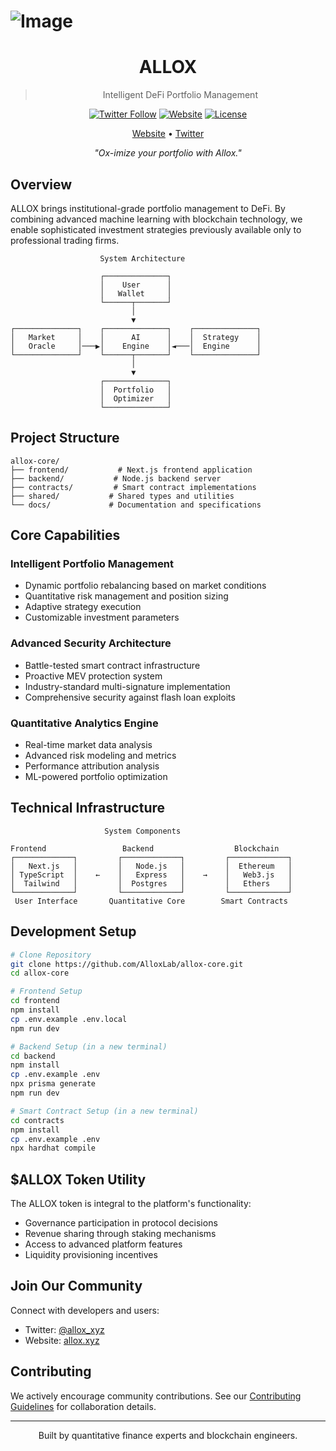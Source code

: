 # ![Image](https://github.com/user-attachments/assets/613b713c-f458-417a-8fe5-734869d6c43c)

<div align="center">

# ALLOX

> Intelligent DeFi Portfolio Management

[![Twitter Follow](https://img.shields.io/twitter/follow/allox_xyz?style=social)](https://x.com/allox_xyz)
[![Website](https://img.shields.io/badge/Website-allox.xyz-blue)](https://www.allox.xyz)
[![License](https://img.shields.io/badge/License-MIT-green.svg)](https://github.com/AlloxLab/allox-core/blob/main/LICENSE)

[Website](https://www.allox.xyz) • [Twitter](https://x.com/allox_xyz)

*"Ox-imize your portfolio with Allox."*

</div>

## Overview

ALLOX brings institutional-grade portfolio management to DeFi. By combining advanced machine learning with blockchain technology, we enable sophisticated investment strategies previously available only to professional trading firms.

```
                    System Architecture
                    
                    ┌──────────────┐
                    │    User      │
                    │   Wallet     │
                    └──────┬───────┘
                           │
                           ▼
┌──────────────┐    ┌──────────────┐    ┌──────────────┐
│   Market     │    │      AI      │    │  Strategy    │
│   Oracle     │───▶│    Engine    │◄───│  Engine      │
└──────────────┘    └──────┬───────┘    └──────────────┘
                           │
                           ▼
                    ┌──────────────┐
                    │  Portfolio   │
                    │  Optimizer   │
                    └──────────────┘
```

## Project Structure

```
allox-core/
├── frontend/           # Next.js frontend application
├── backend/           # Node.js backend server
├── contracts/         # Smart contract implementations
├── shared/           # Shared types and utilities
└── docs/             # Documentation and specifications
```

## Core Capabilities

### Intelligent Portfolio Management
- Dynamic portfolio rebalancing based on market conditions
- Quantitative risk management and position sizing
- Adaptive strategy execution
- Customizable investment parameters

### Advanced Security Architecture
- Battle-tested smart contract infrastructure
- Proactive MEV protection system
- Industry-standard multi-signature implementation
- Comprehensive security against flash loan exploits

### Quantitative Analytics Engine
- Real-time market data analysis
- Advanced risk modeling and metrics
- Performance attribution analysis
- ML-powered portfolio optimization

## Technical Infrastructure

```
                     System Components

Frontend                 Backend                  Blockchain
┌─────────────┐         ┌─────────────┐         ┌─────────────┐
│   Next.js   │         │   Node.js   │         │  Ethereum   │
│ TypeScript  │    ←    │   Express   │    →    │   Web3.js   │
│  Tailwind   │         │  Postgres   │         │   Ethers    │
└─────────────┘         └─────────────┘         └─────────────┘
 User Interface       Quantitative Core        Smart Contracts
```

## Development Setup

```bash
# Clone Repository
git clone https://github.com/AlloxLab/allox-core.git
cd allox-core

# Frontend Setup
cd frontend
npm install
cp .env.example .env.local
npm run dev

# Backend Setup (in a new terminal)
cd backend
npm install
cp .env.example .env
npx prisma generate
npm run dev

# Smart Contract Setup (in a new terminal)
cd contracts
npm install
cp .env.example .env
npx hardhat compile
```

## $ALLOX Token Utility

The ALLOX token is integral to the platform's functionality:
- Governance participation in protocol decisions
- Revenue sharing through staking mechanisms
- Access to advanced platform features
- Liquidity provisioning incentives

## Join Our Community

Connect with developers and users:
- Twitter: [@allox_xyz](https://x.com/allox_xyz)
- Website: [allox.xyz](https://www.allox.xyz)

## Contributing

We actively encourage community contributions. See our [Contributing Guidelines](https://github.com/AlloxLab/allox-core/blob/main/CONTRIBUTING.md) for collaboration details.

---

<div align="center">

Built by quantitative finance experts and blockchain engineers.

</div> 